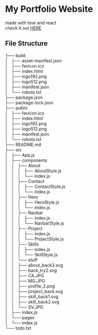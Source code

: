 # My Portfolio Website

made with love and react \
check it out [HERE](https://supradatripathy.herokuapp.com/)

## File Structure

├── build\
│   ├── asset-manifest.json\
│   ├── favicon.ico\
│   ├── index.html\
│   ├── logo192.png\
│   ├── logo512.png\
│   ├── manifest.json\
│   └── robots.txt\
├── package.json\
├── package-lock.json\
├── public\
│   ├── favicon.ico\
│   ├── index.html\
│   ├── logo192.png\
│   ├── logo512.png\
│   ├── manifest.json\
│   └── robots.txt\
├── README.md\
├── src\
│   ├── App.js\
│   ├── components\
│   │   ├── About\
│   │   │   ├── AboutStyle.js\
│   │   │   └── index.js\
│   │   ├── Contact\
│   │   │   ├── ContactStyle.js\
│   │   │   └── index.js\
│   │   ├── Hero\
│   │   │   ├── HeroStyle.js\
│   │   │   └── index.js\
│   │   ├── Navbar\
│   │   │   ├── index.js\
│   │   │   └── NavbarStyle.js\
│   │   ├── Project\
│   │   │   ├── index.js\
│   │   │   └── ProjectStyle.js\
│   │   ├── Skills\
│   │   │   ├── index.js\
│   │   │   └── SkillStyle.js\
│   │   └── stuff\
│   │       ├── about_back3.svg\
│   │       ├── back_try2.svg\
│   │       ├── CA.JPG\
│   │       ├── MG.JPG\
│   │       ├── profile_2.png\
│   │       ├── project_back.svg\
│   │       ├── skill_back1.svg\
│   │       ├── skill_back2.svg\
│   │       └── SV.JPG\
│   ├── index.js\
│   └── pages\
│       └── index.js\
└── todo.txt
